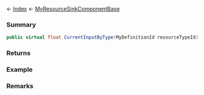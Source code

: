 ← [Index](Api-Index) ← [MyResourceSinkComponentBase](VRage.Game.Components.MyResourceSinkComponentBase)

### Summary

```csharp
public virtual float CurrentInputByType(MyDefinitionId resourceTypeId)
```

### Returns

### Example

### Remarks

